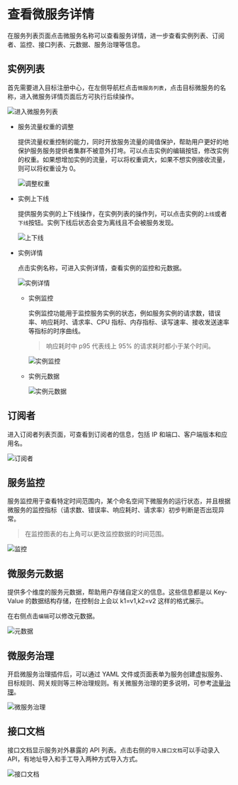 # 查看微服务详情

在服务列表页面点击微服务名称可以查看服务详情，进一步查看实例列表、订阅者、监控、接口列表、元数据、服务治理等信息。

## 实例列表

首先需要进入目标注册中心，在左侧导航栏点击`微服务列表`，点击目标微服务的名称，进入微服务详情页面后方可执行后续操作。

![进入微服务列表](../../../images/detail01.png)

- 服务流量权重的调整

    提供流量权重控制的能力，同时开放服务流量的阈值保护，帮助用户更好的地保护服务服务提供者集群不被意外打垮。可以点击实例的编辑按钮，修改实例的权重。如果想增加实例的流量，可以将权重调大，如果不想实例接收流量，则可以将权重设为 0。

    ![调整权重](../../../images/detail02.png)

- 实例上下线

    提供服务实例的上下线操作，在实例列表的操作列，可以点击实例的`上线`或者`下线`按钮。实例下线后状态会变为离线且不会被服务发现。

    ![上下线](../../../images/detail03.png)

- 实例详情

    点击实例名称，可进入实例详情，查看实例的监控和元数据。

    ![实例详情](../../../images/detail04.png)

    - 实例监控

        实例监控功能用于监控服务实例的状态，例如服务实例的请求数，错误率、响应耗时、请求率、CPU 指标、内存指标、读写速率、接收发送速率等指标的时序曲线。

        > 响应耗时中 p95 代表线上 95% 的请求耗时都小于某个时间。

        ![实例监控](../../../images/detail05.png)

    - 实例元数据

        ![实例元数据](../../../images/detail06.png)

## 订阅者

进入订阅者列表页面，可查看到订阅者的信息，包括 IP 和端口、客户端版本和应用名。

![订阅者](../../../images/detail07.png)

## 服务监控

服务监控用于查看特定时间范围内，某个命名空间下微服务的运行状态，并且根据微服务的监控指标（请求数、错误率、响应耗时、请求率）初步判断是否出现异常。

> 在监控图表的右上角可以更改监控数据的时间范围。

![监控](../../../images/detail08.png)

## 微服务元数据

提供多个维度的服务元数据，帮助用户存储自定义的信息。这些信息都是以 Key-Value 的数据结构存储，在控制台上会以 k1=v1,k2=v2 这样的格式展示。

在右侧点击`编辑`可以修改元数据。

![元数据](../../../images/detail09.png)

## 微服务治理

开启微服务治理插件后，可以通过 YAML 文件或页面表单为服务创建虚拟服务、目标规则、网关规则等三种治理规则。有关微服务治理的更多说明，可参考[流量治理](../../../../mspider/user-guide/traffic-governance/README.md)。

![微服务治理](../../../images/detail10.png)

## 接口文档

接口文档显示服务对外暴露的 API 列表。点击右侧的`导入接口文档`可以手动录入 API，有地址导入和手工导入两种方式导入方式。

![接口文档](../../../images/detail11.png)